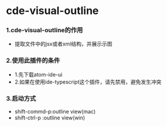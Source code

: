# cde-visual-outline
### 1.cde-visual-outline的作用
 - 提取文件中的jsx或者xml结构，并展示示图

### 2.使用此插件的条件
 - 1.先下载atom-ide-ui
 - 2.如果在使用ide-typescript这个插件，请先禁用，避免发生冲突
 
### 3.启动方式
 - shift-commd-p:outline view(mac)
 - shift-ctrl-p :outline view(win)

